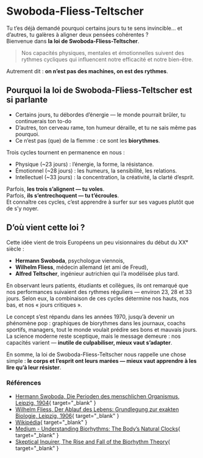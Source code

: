 # Swoboda-Fliess-Teltscher

Tu t’es déjà demandé pourquoi certains jours tu te sens invincible… et d’autres, tu galères à aligner deux pensées cohérentes ?  
Bienvenue dans **la loi de Swoboda-Fliess-Teltscher**.

> Nos capacités physiques, mentales et émotionnelles suivent des rythmes cycliques qui influencent notre efficacité et notre bien-être.

Autrement dit : **on n’est pas des machines, on est des rythmes**.

## Pourquoi la loi de Swoboda-Fliess-Teltscher est si parlante

* Certains jours, tu débordes d’énergie — le monde pourrait brûler, tu continuerais ton to-do
* D’autres, ton cerveau rame, ton humeur déraille, et tu ne sais même pas pourquoi.
* Ce n’est pas (que) de la flemme : ce sont les **biorythmes**.

Trois cycles tournent en permanence en nous :

* Physique (~23 jours) : l’énergie, la forme, la résistance.
* Émotionnel (~28 jours) : les humeurs, la sensibilité, les relations.
* Intellectuel (~33 jours) : la concentration, la créativité, la clarté d’esprit.

Parfois, **les trois s’alignent — tu voles**.  
Parfois, **ils s’entrechoquent — tu t’écroules**.  
Et connaître ces cycles, c’est apprendre à surfer sur ses vagues plutôt que de s’y noyer.

## D’où vient cette loi ?

Cette idée vient de trois Européens un peu visionnaires du début du XXᵉ siècle :

* **Hermann Swoboda**, psychologue viennois,
* **Wilhelm Fliess**, médecin allemand (et ami de Freud),
* **Alfred Teltscher**, ingénieur autrichien qui l’a modélisée plus tard.

En observant leurs patients, étudiants et collègues, ils ont remarqué que nos performances suivaient des rythmes réguliers — environ 23, 28 et 33 jours. Selon eux, la combinaison de ces cycles détermine nos hauts, nos bas, et nos « jours critiques ».  

Le concept s’est répandu dans les années 1970, jusqu’à devenir un phénomène pop : graphiques de biorythmes dans les journaux, coachs sportifs, managers, tout le monde voulait prédire ses bons et mauvais jours. La science moderne reste sceptique, mais le message demeure : nos capacités varient — **inutile de culpabiliser, mieux vaut s’adapter**.

En somme, la loi de Swoboda-Fliess-Teltscher nous rappelle une chose simple : **le corps et l’esprit ont leurs marées — mieux vaut apprendre à les lire qu’à leur résister**.

### Références

* [Hermann Swoboda, Die Perioden des menschlichen Organismus, Leipzig, 1904](https://archive.org/details/bub_gb_qvs-AAAAYAAJ){ target="_blank" }
* [Wilhelm Fliess, Der Ablauf des Lebens: Grundlegung zur exakten Biologie, Leipzig, 1906](https://www.amazon.de/Ablauf-Lebens-Grundlegung-exakten-Biologie/dp/B009R6C0GK){ target="_blank" }
* [Wikipédia](https://en.wikipedia.org/wiki/Biorhythm_(pseudoscience)#:~:text=The%20biorhythm%20theory%20is%20the,a%2033%2Dday%20intellectual%20cycle.){ target="_blank" }
* [Medium - Understanding Biorhythms: The Body’s Natural Clocks](https://medium.com/@selvagiri/understanding-biorhythms-the-bodys-natural-clocks-a87d80ca6fbd){ target="_blank" }
* [Skeptical Inquirer, The Rise and Fall of the Biorhythm Theory](https://skepticalinquirer.org/2023/12/when-pseudoscience-dies-a-biorhythm-case-study/){ target="_blank" }
